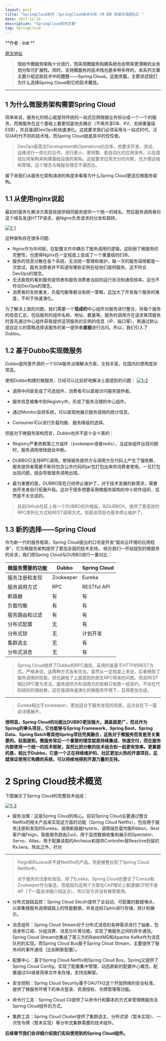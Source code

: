 ```yaml
---
layout: post
title: "SpringCloud系列：SpringCloud技术分析（序【转 网易乐得团队】）"
date: 2017-11-14 
description: "SpringCloud系列文章"
tag: SpringCloud
--- 
```


  

**作者 : ` 张捷 ` **

[原文地址](http://tech.lede.com/2017/03/15/rd/server/SpringCloud0/")
>**现如今微服务架构十分流行，而采用微服务构建系统也会带来更清晰的业务划分和可扩展性。同时，支持微服务的技术栈也是多种多样的，本系列文章主要介绍这些技术中的翘楚——Spring Cloud。这是序篇，主要讲述我们为什么选择Spring Cloud和它的技术概览。**

---------------------------

## 1 为什么微服务架构需要Spring Cloud
简单来说，服务化的核心就是将传统的一站式应用根据业务拆分成一个一个的服务，而微服务在这个基础上要更彻底地去耦合（不再共享DB、KV，去掉重量级ESB），并且强调DevOps和快速演化。这就要求我们必须采用与一站式时代、泛SOA时代不同的技术栈，而Spring Cloud就是其中的佼佼者。

> DevOps是英文Development和Operations的合体，他要求开发、测试、运维进行一体化的合作，进行更小、更频繁、更自动化的应用发布，以及围绕应用架构来构建基础设施的架构。这就要求应用充分的内聚，也方便运维和管理。这个理念与微服务理念不谋而合。

接下来我们从服务化架构演进的角度来看看为什么Spring Cloud更适应微服务架构。
## 1.1 从使用nginx说起

最初的服务化解决方案是给提供相同服务提供一个统一的域名，然后服务调用者向这个域名发送HTTP请求，由Nginx负责请求的分发和跳转。

[![1-1](http://tech.lede.com/2017/03/15/rd/server/SpringCloud0/NginxArch.png)](http://tech.lede.com/2017/03/15/rd/server/SpringCloud0/NginxArch.png)

这种架构存在很多问题:

*   Nginx作为中间层，在配置文件中耦合了服务调用的逻辑，这削弱了微服务的完整性，也使得Nginx在一定程度上变成了一个重量级的ESB。
*   服务的信息分散在各个系统，无法统一管理和维护。每一次的服务调用都是一次尝试，服务消费者并不知道有哪些实例在给他们提供服务。这不符合DevOps的理念。
*   无法直观的看到服务提供者和服务消费者当前的运行状况和通信频率。这也不符合DevOps的理念。
*   消费者的失败重发，负载均衡等都没有统一策略，这加大了开发每个服务的难度，不利于快速演化。

为了解决上面的问题，我们需要一个**现成的**中心组件对服务进行整合，将每个服务的信息汇总，包括服务的组件名称、地址、数量等。服务的调用方在请求某项服务时首先通过中心组件获取提供这项服务的实例的信息（IP、端口等），再通过默认或自定义的策略选择该服务的某一提供者**直接**进行访问。所以，我们引入了Dubbo。
## 1.2 基于Dubbo实现微服务

Dubbo是阿里开源的一个SOA服务治理解决方案，文档丰富，在国内的使用度非常高。

使用Dubbo构建的微服务，已经可以比较好地解决上面提到的问题：
[![1-2](http://tech.lede.com/2017/03/15/rd/server/SpringCloud0/DubboArch.png)](http://tech.lede.com/2017/03/15/rd/server/SpringCloud0/DubboArch.png)

*   调用中间层变成了可选组件，消费者可以直接访问服务提供者。

*   服务信息被集中到Registry中，形成了服务治理的中心组件。

*   通过Monitor监控系统，可以直观地展示服务调用的统计信息。

*   Consumer可以进行负载均衡、服务降级的选择。

但是对于微服务架构而言，Dubbo也并不是十全十美的：

*   Registry严重依赖第三方组件（zookeeper或者redis），当这些组件出现问题时，服务调用很快就会中断。

*   DUBBO只支持RPC调用。使得服务提供方与调用方在代码上产生了强依赖，服务提供者需要不断将包含公共代码的jar包打包出来供消费者使用。一旦打包出现问题，就会导致服务调用出错。

*   最为重要的是，DUBBO现在已经停止维护了，对于技术发展的新需求，需要由开发者自行拓展升级。这对于很多想要采用微服务架构的中小软件组织，显然是不太合适的。

> 目前Github社区上有一个DUBBO的升级版，叫DUBBOX，提供了更高效的RPC序列化方式和REST调用方式。但是该项目也基本停止维护了。
## 1.3 新的选择——Spring Cloud

作为新一代的服务框架，Spring Cloud提出的口号是开发“面向云环境的应用程序”，它为微服务架构提供了更加全面的技术支持。
结合我们一开始提到的微服务的诉求，我们把Spring Cloud与DUBBO进行一番对比：

| 微服务需要的功能 | Dubbo | Spring Cloud |
| --- | --- | --- |
| 服务注册和发现 | Zookeeper | Eureka |
| 服务调用方式 | RPC | RESTful API |
| 断路器 | 有 | 有 |
| 负载均衡 | 有 | 有 |
| 服务路由和过滤 | 有 | 有 |
| 分布式配置 | 无 | 有 |
| 分布式锁 | 无 | 计划开发 |
| 集群选主 | 无 | 有 |
| 分布式消息 | 无 | 有 |

> Spring Cloud抛弃了Dubbo的RPC通信，采用的是基于HTTP的REST方式。严格来说，这两种方式各有优劣。虽然从一定程度上来说，后者牺牲了服务调用的性能，但也避免了上面提到的原生RPC带来的问题。而且REST相比RPC更为灵活，服务提供方和调用方的依赖只依靠一纸契约，不存在代码级别的强依赖，这在强调快速演化的微服务环境下，显得更加合适。

* * *

> Eureka相比于zookeeper，更加适合于服务发现的场景，这点会在下一篇会详细展开。

**很明显，Spring Cloud的功能比DUBBO更加强大，涵盖面更广，而且作为Spring的拳头项目，它也能够与Spring Framework、Spring Boot、Spring Data、Spring Batch等其他Spring项目完美融合，这些对于微服务而言是至关重要的。前面提到，微服务背后一个重要的理念就是持续集成、快速交付，而在服务内部使用一个统一的技术框架，显然比把分散的技术组合到一起更有效率。更重要的是，相比于Dubbo，它是一个正在持续维护的、社区更加火热的开源项目，这就保证使用它构建的系统，可以持续地得到开源力量的支持。**
# 2 Spring Cloud技术概览

下图展示了Spring Cloud的完整技术组成：

[![1-3](http://tech.lede.com/2017/03/15/rd/server/SpringCloud0/SpringCloudTechs.png)](http://tech.lede.com/2017/03/15/rd/server/SpringCloud0/SpringCloudTechs.png)

*   服务治理：这是Spring Cloud的核心。目前Spring Cloud主要通过整合Netflix的相关产品来实现这方面的功能（Spring Cloud Netflix），包括用于服务注册和发现的Eureka，调用断路器Hystrix，调用端负载均衡Ribbon，Rest客户端Feign，智能服务路由Zuul，用于监控数据收集和展示的Spectator、Servo、Atlas，用于配置读取的Archaius和提供Controller层Reactive封装的RxJava。除此之外，针对

* * *
> Feign和RxJava并不是Netiflix的产品，但是被整合到了Spring Cloud Netflix中。

> 对于服务的注册和发现，除了Eureka，Spring Cloud也整合了Consul和Zookeeper作为备选，但是因为这两个方案在CAP理论上都遵循CP而不是AP（下一篇会详细介绍这点），所以官方并没有推荐使用。

*   分布式链路监控：Spring Cloud Sleuth提供了全自动、可配置的数据埋点，以收集微服务调用链路上的性能数据，并发送给Zipkin进行存储、统计和展示。

*   消息组件：Spring Cloud Stream对于分布式消息的各种需求进行了抽象，包括发布订阅、分组消费、消息分片等功能，实现了微服务之间的异步通信。Spring Cloud Stream也集成了第三方的RabbitMQ和Apache Kafka作为消息队列的实现。而Spring Cloud Bus基于Spring Cloud Stream，主要提供了服务间的事件通信（比如刷新配置）。

*   配置中心：基于Spring Cloud Netflix和Spring Cloud Bus，Spring又提供了Spring Cloud Config，实现了配置集中管理、动态刷新的配置中心概念。配置通过Git或者简单文件来存储，支持加解密。

*   安全控制：Spring Cloud Security基于OAUTH2这个开放网络的安全标准，提供了微服务环境下的单点登录、资源授权、令牌管理等功能。

*   命令行工具：Spring Cloud Cli提供了以命令行和脚本的方式来管理微服务及Spring Cloud组件的方式。

*   集群工具：Spring Cloud Cluster提供了集群选主、分布式锁（暂未实现）、一次性令牌（暂未实现）等分布式集群需要的技术组件。

****后续章节我们会详细介绍我们实际使用到的Spring Cloud组件。****